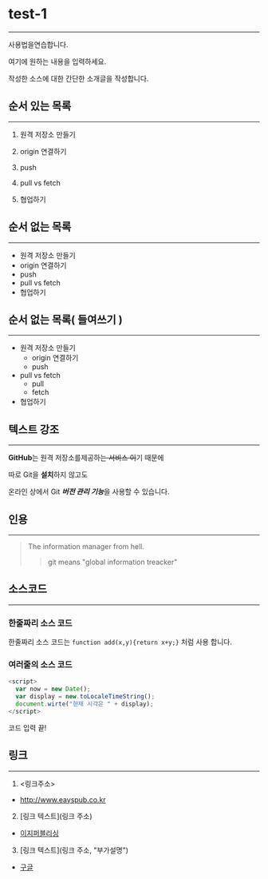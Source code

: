 # test-1
---
사용법을연습합니다.

여기에 원하는 내용을 입력하세요.

작성한 소스에 대한 간단한 소개글을 작성합니다.

## 순서 있는 목록
---
1. 원격 저장소 만들기

2. origin 연결하기

3. push

4. pull vs fetch

5. 협업하기

## 순서 없는 목록
---

- 원격 저장소 만들기
- origin 연결하기
- push
- pull vs fetch
- 협업하기

## 순서 없는 목록( 들여쓰기 )
---

- 원격 저장소 만들기
  - origin 연결하기
  - push
- pull vs fetch
  - pull
  - fetch
- 협업하기

## 텍스트 강조
---

**GitHub**는 원격 저장소를제공하~~는 서비스 이~~기 때문에

따로 Git을 **설치**하지 않고도

온라인 상에서 Git ***버전 관리 기능***을 사용할 수 있습니다.

## 인용
---

> The information manager from hell.
>> git means "global information treacker"


## 소스코드
---
### 한줄짜리 소스 코드

한줄짜리 소스 코드는 `function add(x,y){return x+y;}` 처럼 사용 합니다.

### 여러줄의 소스 코드

```javascript
<script>
  var now = new Date();
  var display = new.toLocaleTimeString();
  document.wirte("현재 시각은 " + display);
</script>
```

코드 입력 끝!


## 링크
---

1. <링크주소>
  - <http://www.eayspub.co.kr>
2. [링크 텍스트](링크 주소)
  - [이지퍼블리싱](http://www.eayspub.co.kr)
3. [링크 텍스트](링크 주소, "부가설명")
  - [구글](https://google.com, "검색 사이트")
